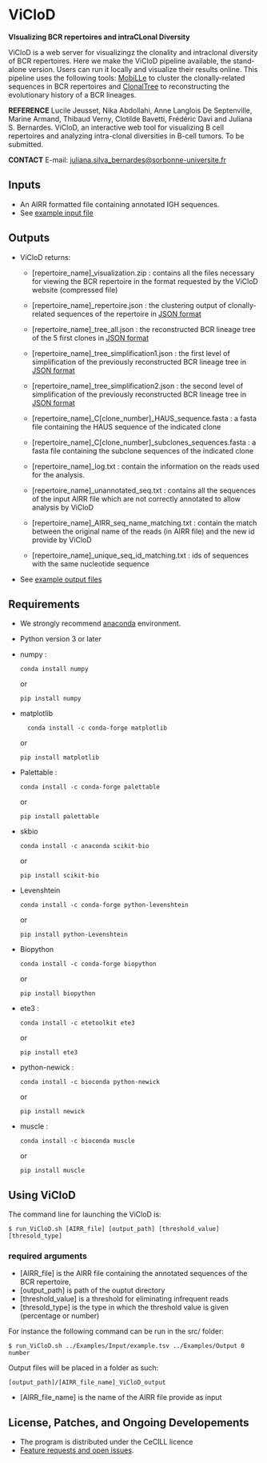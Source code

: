 # ViCloD

**VIsualizing BCR repertoires and intraCLonal Diversity**

ViCloD is a web server for visualizingz the clonality and intraclonal diversity of BCR repertoires. Here we make the ViCloD pipeline available, the stand-alone version. Users can run it locally and visualize their results online. This pipeline uses the following tools: [MobiLLe](https://github.com/julibinho/MobiLLe) to cluster the clonally-related sequences in BCR repertoires and [ClonalTree](https://github.com/julibinho/ClonalTree) to reconstructing the evolutionary history of a BCR lineages.

**REFERENCE**
Lucile Jeusset, Nika Abdollahi, Anne Langlois De Septenville, Marine Armand, Thibaud Verny, Clotilde Bavetti, Frédéric Davi and Juliana S. Bernardes. ViCloD, an interactive web tool for visualizing B cell repertoires and analyzing intra-clonal diversities in B-cell tumors. To be submitted.

**CONTACT**
  E-mail: 
  juliana.silva_bernardes@sorbonne-universite.fr 
  
## Inputs

  * An AIRR formatted file containing annotated IGH sequences.
  * See [example input file](https://github.com/julibinho/ViCLoD/Examples/Input)

## Outputs

  * ViCloD returns:
  
    - [repertoire_name]_visualization.zip : contains all the files necessary for viewing the BCR repertoire in the format requested by the ViCloD website (compressed file)

    - [repertoire_name]_repertoire.json : the clustering output of clonally-related sequences of the repertoire in [JSON format](https://fr.wikipedia.org/wiki/JavaScript_Object_Notation)
    
    - [repertoire_name]_tree_all.json : the reconstructed BCR lineage tree of the 5 first clones in [JSON format](https://fr.wikipedia.org/wiki/JavaScript_Object_Notation) 
    
    - [repertoire_name]_tree_simplification1.json : the first level of simplification of the previously reconstructed BCR lineage tree in [JSON format](https://fr.wikipedia.org/wiki/JavaScript_Object_Notation)
    
    - [repertoire_name]_tree_simplification2.json : the second level of simplification of the previously reconstructed BCR lineage tree in [JSON format](https://fr.wikipedia.org/wiki/JavaScript_Object_Notation)

    - [repertoire_name]_C[clone_number]_HAUS_sequence.fasta : a fasta file containing the HAUS sequence of the indicated clone
    
    - [repertoire_name]_C[clone_number]_subclones_sequences.fasta : a fasta file containing the subclone sequences of the indicated clone
    
    - [repertoire_name]_log.txt : contain the information on the reads used for the analysis.
    
    - [repertoire_name]_unannotated_seq.txt : contains all the sequences of the input AIRR file which are not correctly annotated to allow analysis by ViCloD
    
    - [repertoire_name]_AIRR_seq_name_matching.txt : contain the match between the original name of the reads (in AIRR file) and the new id provide by ViCloD
    
    - [repertoire_name]_unique_seq_id_matching.txt : ids of sequences with the same nucleotide sequence
  * See [example output files](https://github.com/julibinho/ViCLoD/Examples/Output)
     
      
## Requirements 

  * We strongly recommend [anaconda](https://docs.anaconda.com/anaconda/install/) environment. 
  
  * Python version 3 or later

  * numpy :
      ```
      conda install numpy
      ```
      or 
      ```
      pip install numpy
      ```

  * matplotlib
    ```
      conda install -c conda-forge matplotlib
     ```
     or
  
      ```
      pip install matplotlib
      ```
      
  * Palettable :
      ```
      conda install -c conda-forge palettable
      ```
      or
      ```
      pip install palettable
      ```

  * skbio
      ```
      conda install -c anaconda scikit-bio
      ```
      or 
      ```
      pip install scikit-bio
      ```
  * Levenshtein
      ```
      conda install -c conda-forge python-levenshtein 
      ```
      or
      ```
      pip install python-Levenshtein
      ```

  * Biopython
      ```
      conda install -c conda-forge biopython
      ```
      or
      ```
      pip install biopython
      ```

  * ete3 :
      ```
      conda install -c etetoolkit ete3
      ```
      or
      ```
      pip install ete3
      ```
  
  * python-newick :
      ```
      conda install -c bioconda python-newick
      ```
      or
      ```
      pip install newick
      ```
  
  * muscle :
      ```
      conda install -c bioconda muscle
      ```
      or
      ```
      pip install muscle
      ```

## Using ViCloD 
   The command line for launching the ViCloD is:

  ```
  $ run_ViCloD.sh [AIRR_file] [output_path] [threshold_value] [thresold_type]

  ```
### required arguments 
  * [AIRR_file] is the AIRR file containing the annotated sequences of the BCR repertoire,
  * [output_path] is path of the ouptut directory
  * [threshold_value] is a threshold for eliminating infrequent reads
  * [thresold_type] is the type in which the threshold value is given (percentage or number)


  For instance the following command can be run in the src/ folder:
  ```
  $ run_ViCloD.sh ../Examples/Input/example.tsv ../Examples/Output 0 number
  ```
                      
  Output files will be placed in a folder as such:
  ```
  [output_path]/[AIRR_file_name]_ViCloD_output
  ```
  * [AIRR_file_name] is the name of the AIRR file provide as input
  
## License, Patches, and Ongoing Developements

  * The program is distributed under the CeCILL licence 
  * [Feature requests and open issues](https://github.com/julibinho/ViCloD/issues).
 
 
